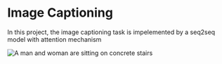 # Image Captioning
In this project, the image captioning task is impelemented by a seq2seq model with attention mechanism

![A man and woman are sitting on concrete stairs](../main/images/a_man_and_woman_are_sitting_on_concrete_stairs.png)
